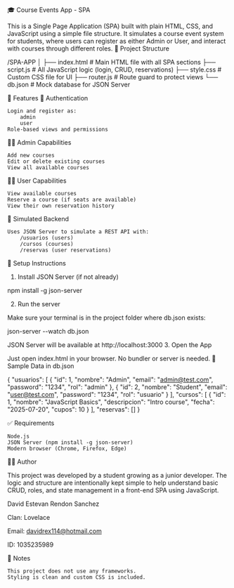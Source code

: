 🎓 Course Events App - SPA 

This is a Single Page Application (SPA) built with plain HTML, CSS, and JavaScript using a simple file structure. It simulates a course event system for students, where users can register as either Admin or User, and interact with courses through different roles.
📁 Project Structure

/SPA-APP
│
├── index.html           # Main HTML file with all SPA sections
├── script.js            # All JavaScript logic (login, CRUD, reservations)
├── style.css            # Custom CSS file for UI
├── router.js            # Route guard to protect views
└── db.json              # Mock database for JSON Server

🚀 Features
🔐 Authentication

    Login and register as:
        admin
        user
    Role-based views and permissions

👨‍🏫 Admin Capabilities

    Add new courses
    Edit or delete existing courses
    View all available courses

👨‍🏫 User Capabilities

    View available courses
    Reserve a course (if seats are available)
    View their own reservation history

🧠 Simulated Backend

    Uses JSON Server to simulate a REST API with:
        /usuarios (users)
        /cursos (courses)
        /reservas (user reservations)

🔧 Setup Instructions
1. Install JSON Server (if not already)

npm install -g json-server

2. Run the server

Make sure your terminal is in the project folder where db.json exists:

json-server --watch db.json

JSON Server will be available at http://localhost:3000
3. Open the App

Just open index.html in your browser. No bundler or server is needed.
📆 Sample Data in db.json

{
  "usuarios": [
    { "id": 1, "nombre": "Admin", "email": "admin@test.com", "password": "1234", "rol": "admin" },
    { "id": 2, "nombre": "Student", "email": "user@test.com", "password": "1234", "rol": "usuario" }
  ],
  "cursos": [
    { "id": 1, "nombre": "JavaScript Basics", "descripcion": "Intro course", "fecha": "2025-07-20", "cupos": 10 }
  ],
  "reservas": []
}

✅ Requirements

    Node.js
    JSON Server (npm install -g json-server)
    Modern browser (Chrome, Firefox, Edge)

🧑‍💻 Author

This project was developed by a student growing as a junior developer. The logic and structure are intentionally kept simple to help understand basic CRUD, roles, and state management in a front-end SPA using JavaScript.

David Estevan Rendon Sanchez

Clan: Lovelace

Email: davidrex114@hotmail.com

ID: 1035235989

📌 Notes

    This project does not use any frameworks.
    Styling is clean and custom CSS is included.
    